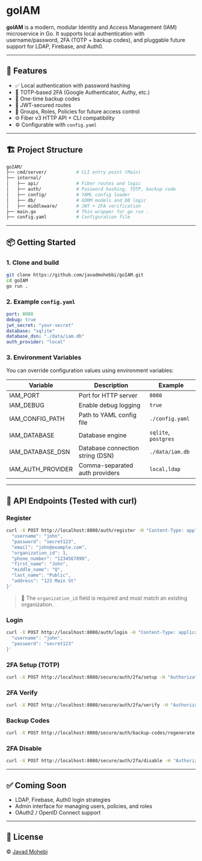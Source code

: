 # goIAM

**goIAM** is a modern, modular Identity and Access Management (IAM) microservice in Go. It supports local authentication with username/password, 2FA (TOTP + backup codes), and pluggable future support for LDAP, Firebase, and Auth0.

---

## 🚀 Features

- ✅ Local authentication with password hashing
- 🔐 TOTP-based 2FA (Google Authenticator, Authy, etc.)
- 🔁 One-time backup codes
- 🔐 JWT-secured routes
- 🧩 Groups, Roles, Policies for future access control
- 🌐 Fiber v3 HTTP API + CLI compatibility
- ⚙️ Configurable with `config.yaml`

---

## 🏗️ Project Structure

```bash
goIAM/
├── cmd/server/           # CLI entry point (Main)
├── internal/
│   ├── api/              # Fiber routes and logic
│   ├── auth/             # Password hashing, TOTP, backup code
│   ├── config/           # YAML config loader
│   ├── db/               # GORM models and DB logic
│   ├── middleware/       # JWT + 2FA verification
├── main.go               # Thin wrapper for go run .
├── config.yaml           # Configuration file
```

---

## 📦 Getting Started

### 1. Clone and build

```bash
git clone https://github.com/javadmohebbi/goIAM.git
cd goIAM
go run .
```


### 2. Example `config.yaml`

```yaml
port: 8080
debug: true
jwt_secret: "your-secret"
database: "sqlite"
database_dsn: "./data/iam.db"
auth_provider: "local"
```

### 3. Environment Variables

You can override configuration values using environment variables:

| Variable              | Description                                | Example              |
|-----------------------|--------------------------------------------|----------------------|
| IAM_PORT              | Port for HTTP server                       | `8080`               |
| IAM_DEBUG             | Enable debug logging                       | `true`               |
| IAM_CONFIG_PATH       | Path to YAML config file                   | `./config.yaml`      |
| IAM_DATABASE          | Database engine                            | `sqlite`, `postgres` |
| IAM_DATABASE_DSN      | Database connection string (DSN)           | `./data/iam.db`      |
| IAM_AUTH_PROVIDER     | Comma-separated auth providers             | `local,ldap`         |

---

## 🔐 API Endpoints (Tested with curl)

### Register

```bash
curl -X POST http://localhost:8080/auth/register -H "Content-Type: application/json" -d '{
  "username": "john",
  "password": "secret123",
  "email": "john@example.com",
  "organization_id": 1,
  "phone_number": "1234567890",
  "first_name": "John",
  "middle_name": "Q",
  "last_name": "Public",
  "address": "123 Main St"
}'
```

> 🛂 The `organization_id` field is required and must match an existing organization.

### Login

```bash
curl -X POST http://localhost:8080/auth/login -H "Content-Type: application/json" -d '{
  "username": "john",
  "password": "secret123"
}'
```

### 2FA Setup (TOTP)

```bash
curl -X POST http://localhost:8080/secure/auth/2fa/setup -H "Authorization: Bearer $TOKEN"
```

### 2FA Verify

```bash
curl -X POST http://localhost:8080/secure/auth/2fa/verify -H "Authorization: Bearer $TOKEN" -d '{"code": "123456"}'
```

### Backup Codes

```bash
curl -X POST http://localhost:8080/secure/auth/backup-codes/regenerate -H "Authorization: Bearer $TOKEN"
```

### 2FA Disable

```bash
curl -X POST http://localhost:8080/secure/auth/2fa/disable -H "Authorization: Bearer $TOKEN" -d '{"code": "123456"}'
```

---

## ✅ Coming Soon

- LDAP, Firebase, Auth0 login strategies
- Admin interface for managing users, policies, and roles
- OAuth2 / OpenID Connect support

---

## 📄 License

© [Javad Mohebi](https://github.com/javadmohebbi)
